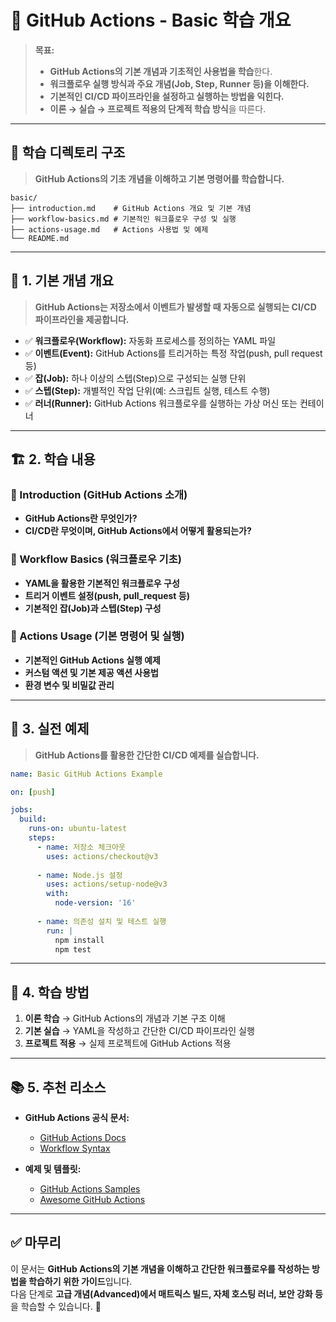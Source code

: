 # 📂 GitHub Actions - Basic 학습 개요

> **목표:**  
> - **GitHub Actions의 기본 개념과 기초적인 사용법을 학습**한다.  
> - **워크플로우 실행 방식과 주요 개념(Job, Step, Runner 등)을 이해한다.**  
> - **기본적인 CI/CD 파이프라인을 설정하고 실행하는 방법을 익힌다.**  
> - **이론 → 실습 → 프로젝트 적용의 단계적 학습 방식**을 따른다.  

---

## 📂 **학습 디렉토리 구조**  
> **GitHub Actions의 기초 개념을 이해하고 기본 명령어를 학습합니다.**  

```
basic/
├── introduction.md    # GitHub Actions 개요 및 기본 개념
├── workflow-basics.md # 기본적인 워크플로우 구성 및 실행
├── actions-usage.md   # Actions 사용법 및 예제
└── README.md
```

---

## 📖 **1. 기본 개념 개요**
> **GitHub Actions는 저장소에서 이벤트가 발생할 때 자동으로 실행되는 CI/CD 파이프라인을 제공합니다.**

- ✅ **워크플로우(Workflow):** 자동화 프로세스를 정의하는 YAML 파일  
- ✅ **이벤트(Event):** GitHub Actions를 트리거하는 특정 작업(push, pull request 등)  
- ✅ **잡(Job):** 하나 이상의 스텝(Step)으로 구성되는 실행 단위  
- ✅ **스텝(Step):** 개별적인 작업 단위(예: 스크립트 실행, 테스트 수행)  
- ✅ **러너(Runner):** GitHub Actions 워크플로우를 실행하는 가상 머신 또는 컨테이너  

---

## 🏗 **2. 학습 내용**
### 📌 Introduction (GitHub Actions 소개)
- **GitHub Actions란 무엇인가?**
- **CI/CD란 무엇이며, GitHub Actions에서 어떻게 활용되는가?**

### 📌 Workflow Basics (워크플로우 기초)
- **YAML을 활용한 기본적인 워크플로우 구성**
- **트리거 이벤트 설정(push, pull_request 등)**
- **기본적인 잡(Job)과 스텝(Step) 구성**

### 📌 Actions Usage (기본 명령어 및 실행)
- **기본적인 GitHub Actions 실행 예제**
- **커스텀 액션 및 기본 제공 액션 사용법**
- **환경 변수 및 비밀값 관리**

---

## 🚀 **3. 실전 예제**
> **GitHub Actions를 활용한 간단한 CI/CD 예제를 실습합니다.**

```yaml
name: Basic GitHub Actions Example

on: [push]

jobs:
  build:
    runs-on: ubuntu-latest
    steps:
      - name: 저장소 체크아웃
        uses: actions/checkout@v3
      
      - name: Node.js 설정
        uses: actions/setup-node@v3
        with:
          node-version: '16'
      
      - name: 의존성 설치 및 테스트 실행
        run: |
          npm install
          npm test
```

---

## 🎯 **4. 학습 방법**
1. **이론 학습** → GitHub Actions의 개념과 기본 구조 이해  
2. **기본 실습** → YAML을 작성하고 간단한 CI/CD 파이프라인 실행  
3. **프로젝트 적용** → 실제 프로젝트에 GitHub Actions 적용  

---

## 📚 **5. 추천 리소스**
- **GitHub Actions 공식 문서:**  
  - [GitHub Actions Docs](https://docs.github.com/en/actions)  
  - [Workflow Syntax](https://docs.github.com/en/actions/using-workflows/workflow-syntax-for-github-actions)  

- **예제 및 템플릿:**  
  - [GitHub Actions Samples](https://github.com/actions)  
  - [Awesome GitHub Actions](https://github.com/sdras/awesome-actions)  

---

## ✅ **마무리**
이 문서는 **GitHub Actions의 기본 개념을 이해하고 간단한 워크플로우를 작성하는 방법을 학습하기 위한 가이드**입니다.  
다음 단계로 **고급 개념(Advanced)에서 매트릭스 빌드, 자체 호스팅 러너, 보안 강화 등**을 학습할 수 있습니다. 🚀
